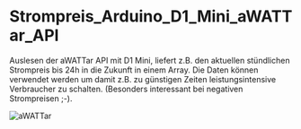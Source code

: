 # Strompreis_Arduino_D1_Mini_aWATTar_API
Auslesen der aWATTar API mit D1 Mini, liefert z.B. den aktuellen stündlichen Strompreis bis 24h in die Zukunft in einem Array.
Die Daten können verwendet werden um damit z.B. zu günstigen Zeiten leistungsintensive Verbraucher zu schalten.
(Besonders interessant bei negativen Strompreisen ;-).

![aWATTar](https://github.com/duese1981/Strompreis_Arduino_D1_Mini_aWATTar_API/assets/142802395/6b047058-fc72-4e90-9e70-f4e403afb578)

